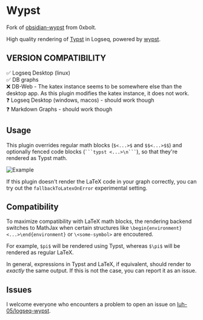 # Wypst
Fork of [obsidian-wypst](https://github.com/0xbolt/obsidian-wypst) from 0xbolt.

High quality rendering of [Typst](https://github.com/typst/typst) in Logseq, powered by [wypst](https://github.com/0xpapercut/wypst).

## VERSION COMPATIBILITY
✅ Logseq Desktop (linux)  
✅ DB graphs  
❌ DB-Web - The katex instance seems to be somewhere else than the desktop app. As this plugin modifies the katex instance, it does not work.  
❓ Logseq Desktop (windows, macos) - should work though  
❓ Markdown Graphs - should work though

## Usage
This plugin overrides regular math blocks (`$<...>$` and `$$<...>$$`) and optionally fenced code blocks (```` ```typst <...>\n``` ````), so that they're rendered as Typst math.

![Example](media/example.png)

If this plugin doesn't render the LaTeX code in your graph correctly, you can try out the `fallbackToLatexOnError` experimental setting.

## Compatibility
To maximize compatibility with LaTeX math blocks, the rendering backend switches to MathJax when certain structures like `\begin{environment}<...>\end{environment}` or `\<some-symbol>` are encoutered.

For example, `$pi$` will be rendered using Typst, whereas `$\pi$` will be rendered as regular LaTeX.

In general, expressions in Typst and LaTeX, if equivalent, should render to _exactly_ the same output. If this is not the case, you can report it as an issue.

## Issues
I welcome everyone who encounters a problem to open an issue on [luh-05/logseq-wypst](https://github.com/luh-05/logseq-wypst/issues/new).
